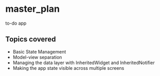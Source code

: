 # master_plan

to-do app

## Topics covered
- Basic State Management
- Model-view separation
- Managing the data layer with InheritedWidget and InheritedNotifier
- Making the app state visible across multiple screens